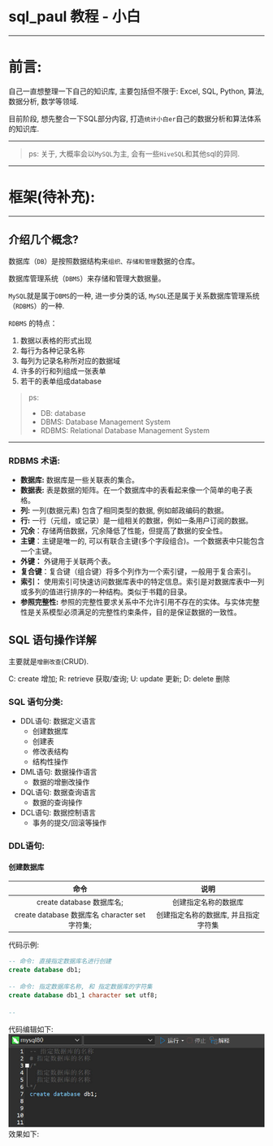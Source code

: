 # sql_paul 教程 - 小白
***

# 前言:

自己一直想整理一下自己的知识库, 主要包括但不限于: Excel, SQL, Python, 算法, 数据分析, 数学等领域. 

目前阶段, 想先整合一下SQL部分内容, 打造`统计小白er`自己的数据分析和算法体系的知识库. 

---

> ps: 关于, 大概率会以`MySQL`为主, 会有一些`HiveSQL`和其他sql的异同. 

---

# 框架(待补充): 







---

## 介绍几个概念?

数据库（`DB`）是按照数据结构来`组织、存储和管理`数据的仓库。

数据库管理系统（`DBMS`）来存储和管理大数据量。

`MySQL`就是属于`DBMS`的一种, 进一步分类的话, `MySQL`还是属于关系数据库管理系统（`RDBMS`）的一种. 

`RDBMS` 的特点：

1. 数据以表格的形式出现
2. 每行为各种记录名称
3. 每列为记录名称所对应的数据域
4. 许多的行和列组成一张表单
5. 若干的表单组成database

> ps: 
> - DB: database 
> - DBMS: Database Management System 
> - RDBMS: Relational Database Management System 

------

### RDBMS 术语: 

- **数据库:** 数据库是一些关联表的集合。
- **数据表:** 表是数据的矩阵。在一个数据库中的表看起来像一个简单的电子表格。
- **列:** 一列(数据元素) 包含了相同类型的数据, 例如邮政编码的数据。
- **行:** 一行（元组，或记录）是一组相关的数据，例如一条用户订阅的数据。
- **冗余**：存储两倍数据，冗余降低了性能，但提高了数据的安全性。
- **主键**：主键是唯一的, 可以有联合主键(多个字段组合)。一个数据表中只能包含一个主键。
- **外键：** 外键用于关联两个表。
- **复合键**：复合键（组合键）将多个列作为一个索引键，一般用于复合索引。
- **索引：** 使用索引可快速访问数据库表中的特定信息。索引是对数据库表中一列或多列的值进行排序的一种结构。类似于书籍的目录。
- **参照完整性:** 参照的完整性要求关系中不允许引用不存在的实体。与实体完整性是关系模型必须满足的完整性约束条件，目的是保证数据的一致性。


## SQL 语句操作详解 

主要就是`增删改查`(CRUD). 

C: create 增加; R: retrieve 获取/查询; U: update 更新; D: delete 删除

### SQL 语句分类: 
- DDL语句: 数据定义语言 
  - 创建数据库
  - 创建表
  - 修改表结构
  - 结构性操作
- DML语句: 数据操作语言
  - 数据的增删改操作
- DQL语句: 数据查询语言 
  - 数据的查询操作
- DCL语句: 数据控制语言
  - 事务的提交/回滚等操作

### DDL语句: 

#### 创建数据库 

| 命令 | 说明 |
| :----: | :----: |
|  create database 数据库名;    |  创建指定名称的数据库     | 
|  create database 数据库名 character set 字符集;     |  创建指定名称的数据库, 并且指定字符集     | 

代码示例: 

```sql
-- 命令: 直接指定数据库名进行创建 
create database db1; 

-- 命令: 指定数据库名称, 和 指定数据库的字符集 
create database db1_1 character set utf8; 

-- 
```

代码编辑如下: 
![图1](pic\1.jpg)
效果如下: 




























